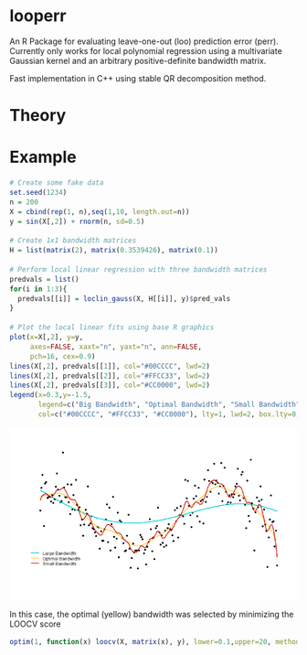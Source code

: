 # looperr
An R Package for evaluating leave-one-out (loo) prediction error (perr).
Currently only works for local polynomial regression using a multivariate
Gaussian kernel and an arbitrary positive-definite bandwidth matrix.

Fast implementation in C++ using stable QR decomposition method.

# Theory

# Example

```r
# Create some fake data
set.seed(1234)
n = 200
X = cbind(rep(1, n),seq(1,10, length.out=n))
y = sin(X[,2]) + rnorm(n, sd=0.5)

# Create 1x1 bandwidth matrices
H = list(matrix(2), matrix(0.3539426), matrix(0.1))

# Perform local linear regression with three bandwidth matrices
predvals = list()
for(i in 1:3){
  predvals[[i]] = loclin_gauss(X, H[[i]], y)$pred_vals
}

# Plot the local linear fits using base R graphics
plot(x=X[,2], y=y,
     axes=FALSE, xaxt="n", yaxt="n", ann=FALSE,
     pch=16, cex=0.9)
lines(X[,2], predvals[[1]], col="#00CCCC", lwd=2)
lines(X[,2], predvals[[2]], col="#FFCC33", lwd=2)
lines(X[,2], predvals[[3]], col="#CC0000", lwd=2)
legend(x=0.3,y=-1.5,
       legend=c("Big Bandwidth", "Optimal Bandwidth", "Small Bandwidth"),
       col=c("#00CCCC", "#FFCC33", "#CC0000"), lty=1, lwd=2, box.lty=0, bg=NA)
```
![](examples/looperr_example.png)

In this case, the optimal (yellow) bandwidth was selected by minimizing the LOOCV score

```r
optim(1, function(x) loocv(X, matrix(x), y), lower=0.1,upper=20, method="Brent")$par
```
